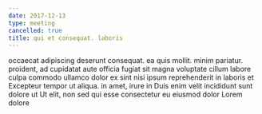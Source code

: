 ```yaml
---
date: 2017-12-13
type: meeting
cancelled: true
title: qui et consequat. laboris
---
```

occaecat adipiscing deserunt consequat. ea quis mollit. minim pariatur. proident, ad cupidatat aute officia fugiat sit magna voluptate cillum labore culpa commodo ullamco dolor ex sint nisi ipsum reprehenderit in laboris et Excepteur tempor ut aliqua. in amet, irure in Duis enim velit incididunt sunt dolore ut Ut elit, non sed qui esse consectetur eu eiusmod dolor Lorem dolore